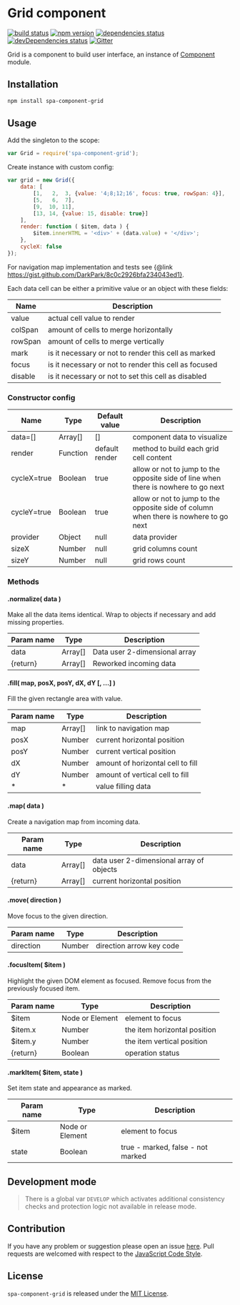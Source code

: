 Grid component
==============

[![build status](https://img.shields.io/travis/spasdk/component-grid.svg?style=flat-square)](https://travis-ci.org/spasdk/component-grid)
[![npm version](https://img.shields.io/npm/v/spa-component-grid.svg?style=flat-square)](https://www.npmjs.com/package/spa-component-grid)
[![dependencies status](https://img.shields.io/david/spasdk/component-grid.svg?style=flat-square)](https://david-dm.org/spasdk/component-grid)
[![devDependencies status](https://img.shields.io/david/dev/spasdk/component-grid.svg?style=flat-square)](https://david-dm.org/spasdk/component-grid?type=dev)
[![Gitter](https://img.shields.io/badge/gitter-join%20chat-blue.svg?style=flat-square)](https://gitter.im/DarkPark/spasdk)


Grid is a component to build user interface, an instance of [Component](https://github.com/spasdk/component) module.


## Installation ##

```bash
npm install spa-component-grid
```


## Usage ##

Add the singleton to the scope:

```js
var Grid = require('spa-component-grid');
```

Create instance with custom config:

```js
var grid = new Grid({
    data: [
        [1,   2,  3, {value: '4;8;12;16', focus: true, rowSpan: 4}],
        [5,   6,  7],
        [9,  10, 11],
        [13, 14, {value: 15, disable: true}]
    ],
    render: function ( $item, data ) {
        $item.innerHTML = '<div>' + (data.value) + '</div>';
    },
    cycleX: false
});
```

For navigation map implementation and tests see {@link https://gist.github.com/DarkPark/8c0c2926bfa234043ed1}.

Each data cell can be either a primitive value or an object with these fields:

Name    | Description
---- | -----
value   | actual cell value to render
colSpan | amount of cells to merge horizontally
rowSpan | amount of cells to merge vertically
mark    | is it necessary or not to render this cell as marked
focus   | is it necessary or not to render this cell as focused
disable | is it necessary or not to set this cell as disabled


### Constructor config ###

Name | Type | Default value | Description
----- | ----- | ------------- | -------------
data=[] | Array[] | [] | component data to visualize
render | Function | default render | method to build each grid cell content
cycleX=true | Boolean | true | allow or not to jump to the opposite side of line when there is nowhere to go next
cycleY=true | Boolean | true | allow or not to jump to the opposite side of column when there is nowhere to go next
provider | Object | null | data provider
sizeX | Number | null | grid columns count
sizeY | Number | null | grid rows count

### Methods ###

#### .normalize( data ) ####

Make all the data items identical. 
Wrap to objects if necessary and add missing properties.

Param name | Type | Description
----- | ----- | ------------- 
data | Array[] | Data user 2-dimensional array
{return} | Array[] | Reworked incoming data


#### .fill( map, posX, posY, dX, dY [, ...] ) ####

Fill the given rectangle area with value.

Param name | Type | Description
----- | ----- | ------------- 
map | Array[] | link to navigation map
posX | Number | current horizontal position
posY | Number | current vertical position
dX | Number | amount of horizontal cell to fill
dY | Number | amount of vertical cell to fill
* | * | value filling data

#### .map( data ) ####

Create a navigation map from incoming data.

Param name | Type | Description
----- | ----- | ------------- 
data | Array[] | data user 2-dimensional array of objects
{return} | Array[] | current horizontal position

#### .move( direction ) ####

Move focus to the given direction.

Param name | Type | Description
----- | ----- | ------------- 
direction | Number | direction arrow key code

#### .focusItem( $item ) ####

Highlight the given DOM element as focused.
Remove focus from the previously focused item.

Param name | Type | Description
----- | ----- | ------------- 
$item | Node or Element | element to focus
$item.x | Number | the item horizontal position
$item.y | Number | the item vertical position
{return} | Boolean| operation status

#### .markItem( $item, state ) ####

Set item state and appearance as marked.

Param name | Type | Description
----- | ----- | ------------- 
$item | Node or Element | element to focus
state | Boolean | true - marked, false - not marked


## Development mode ##

> There is a global var `DEVELOP` which activates additional consistency checks and protection logic not available in release mode.


## Contribution ##

If you have any problem or suggestion please open an issue [here](https://github.com/spasdk/component-grid/issues).
Pull requests are welcomed with respect to the [JavaScript Code Style](https://github.com/DarkPark/jscs).


## License ##

`spa-component-grid` is released under the [MIT License](license.md).
